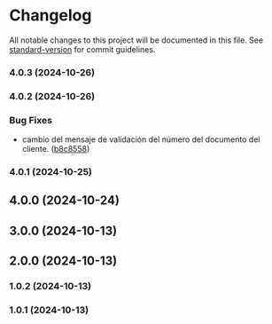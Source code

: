 # Changelog

All notable changes to this project will be documented in this file. See [standard-version](https://github.com/conventional-changelog/standard-version) for commit guidelines.

### 4.0.3 (2024-10-26)

### 4.0.2 (2024-10-26)


### Bug Fixes

* cambio del mensaje de validación del número del documento del cliente. ([b8c8558](https://github.com/oscarjesus2/jobbusiness/commit/b8c8558b8b8a7407ea439462907d3afb1aac40dd))

### 4.0.1 (2024-10-25)

## 4.0.0 (2024-10-24)

## 3.0.0 (2024-10-13)

## 2.0.0 (2024-10-13)

### 1.0.2 (2024-10-13)

### 1.0.1 (2024-10-13)